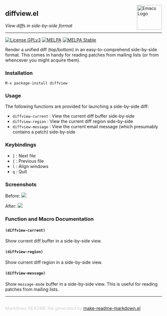 <a href="https://github.com/mgalgs/diffview-mode"><img src="https://www.gnu.org/software/emacs/images/emacs.png" alt="Emacs Logo" width="80" height="80" align="right"></a>
## diffview.el
*View diffs in side-by-side format*

---
[![License GPLv3](https://img.shields.io/badge/license-GPL_v3-green.svg)](http://www.gnu.org/licenses/gpl-3.0.html)
[![MELPA](http://melpa.org/packages/diffview-badge.svg)](http://melpa.org/#/diffview)
[![MELPA Stable](http://stable.melpa.org/packages/diffview-badge.svg)](http://stable.melpa.org/#/diffview)

Render a unified diff (top/bottom) in an easy-to-comprehend side-by-side
format.  This comes in handy for reading patches from mailing lists (or
from whencever you might acquire them).

### Installation


    M-x package-install diffview

### Usage


The following functions are provided for launching a side-by-side diff:

* `diffview-current` : View the current diff buffer side-by-side
* `diffview-region` : View the current diff region side-by-side
* `diffview-message` : View the current email message (which presumably
   contains a patch) side-by-side

### Keybindings


* `}` : Next file
* `{` : Previous file
* `l` : Align windows
* `q` : Quit

### Screenshots


Before:
<img src="https://raw.github.com/mgalgs/diffview-mode/master/screenshots/diffview-before.png">

After:
<img src="https://raw.github.com/mgalgs/diffview-mode/master/screenshots/diffview-after.png">



### Function and Macro Documentation

#### `(diffview-current)`

Show current diff buffer in a side-by-side view.

#### `(diffview-region)`

Show current diff region in a side-by-side view.

#### `(diffview-message)`

Show `message-mode` buffer in a side-by-side view.
This is useful for reading patches from mailing lists.

-----
<div style="padding-top:15px;color: #d0d0d0;">
Markdown README file generated by
<a href="https://github.com/mgalgs/make-readme-markdown">make-readme-markdown.el</a>
</div>
